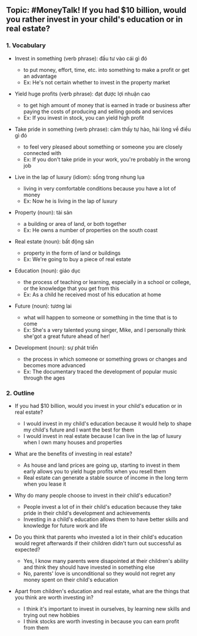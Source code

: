 ## Topic: #MoneyTalk! If you had $10 billion, would you rather invest in your child's education or in real estate?

### 1. Vocabulary
- Invest in something (verb phrase): đầu tư vào cái gì đó
  + to put money, effort, time, etc. into something to make a profit or get an advantage
  + Ex: He's not certain whether to invest in the property market

- Yield huge profits (verb phrase): đạt được lợi nhuận cao
  + to get high amount of money that is earned in trade or business after paying the costs of producing and selling goods and services
  + Ex: If you invest in stock, you can yield high profit

- Take pride in something (verb phrase): cảm thấy tự hào, hài lòng về điều gì đó
  + to feel very pleased about something or someone you are closely connected with
  + Ex: If you don't take pride in your work, you're probably in the wrong job

- Live in the lap of luxury (idiom): sống trong nhung lụa
  + living in very comfortable conditions because you have a lot of money
  + Ex: Now he is living in the lap of luxury

- Property (noun): tài sản
  + a building or area of land, or both together
  + Ex: He owns a number of properties on the south coast

- Real estate (noun): bất động sản
  + property in the form of land or buildings
  + Ex: We're going to buy a piece of real estate

- Education (noun): giáo dục
  + the process of teaching or learning, especially in a school or college, or the knowledge that you get from this
  + Ex: As a child he received most of his education at home

- Future (noun): tương lai
  + what will happen to someone or something in the time that is to come
  + Ex: She's a very talented young singer, Mike, and I personally think she'got a great future ahead of her!

- Development (noun): sự phát triển
  + the process in which someone or something grows or changes and becomes more advanced
  + Ex: The documentary traced the development of popular music through the ages

### 2. Outline
- If you had $10 billion, would you invest in your child's education or in real estate?
  + I would invest in my child's education because it would help to shape my child's future and I want the best for them
  + I would invest in real estate because I can live in the lap of luxury when I own many houses and properties

- What are the benefits of investing in real estate?
  + As house and land prices are going up, starting to invest in them early allows you to yield huge profits when you resell them
  + Real estate can generate a stable source of income in the long term when you lease it

- Why do many people choose to invest in their child's education?
  + People invest a lot of in their child's education because they take pride in their child's development and achievements
  + Investing in a child's education allows them to have better skills and knowledge for future work and life

- Do you think that parents who invested a lot in their child's education would regret afterwards if their children didn't turn out successful as expected?
  + Yes, I know many parents were disapointed at their children's ability and think they should have invested in something else
  + No, parents' love is unconditional so they would not regret any money spent on their child's education

- Apart from children's education and real estate, what are the things that you think are worth investing in?
  + I think it's important to invest in ourselves, by learning new skills and trying out new hobbies
  + I think stocks are worth investing in because you can earn profit from them